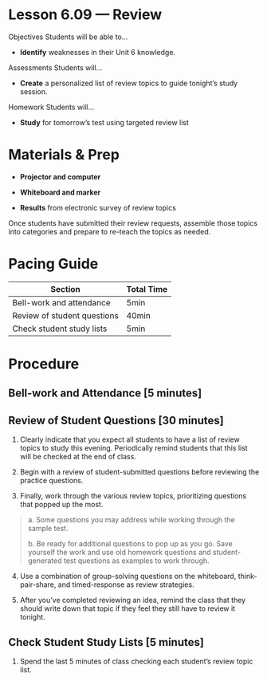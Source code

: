 Lesson 6.09 — Review
====================================================================================================

Objectives Students will be able to…

-   **Identify** weaknesses in their Unit 6 knowledge.

Assessments Students will...

-   **Create** a personalized list of review topics to guide tonight’s study session.

Homework Students will...

-   **Study** for tomorrow’s test using targeted review list

Materials & Prep
================

-   **Projector and computer**

-   **Whiteboard and marker**

-   **Results** from electronic survey of review topics

Once students have submitted their review requests, assemble those topics into categories and prepare to re-teach the topics as needed.

Pacing Guide
============

| Section                     | Total Time |
|-----------------------------|------------|
| Bell-work and attendance    | 5min       |
| Review of student questions | 40min      |
| Check student study lists   | 5min       |

Procedure
=========

Bell-work and Attendance \[5 minutes\]
--------------------------------------

Review of Student Questions \[30 minutes\]
------------------------------------------

1. Clearly indicate that you expect all students to have a list of review topics to study this evening. Periodically remind students that this list will be checked at the end of class.

2. Begin with a review of student-submitted questions before reviewing the practice questions.

3. Finally, work through the various review topics, prioritizing questions that popped up the most.

> a. Some questions you may address while working through the sample test.
>
> b. Be ready for additional questions to pop up as you go. Save yourself the work and use old homework questions and student-generated test questions as examples to work through.

4. Use a combination of group-solving questions on the whiteboard, think-pair-share, and timed-response as review strategies.

5. After you’ve completed reviewing an idea, remind the class that they should write down that topic if they feel they still have to review it tonight.

Check Student Study Lists \[5 minutes\]
---------------------------------------

1. Spend the last 5 minutes of class checking each student’s review topic list.
